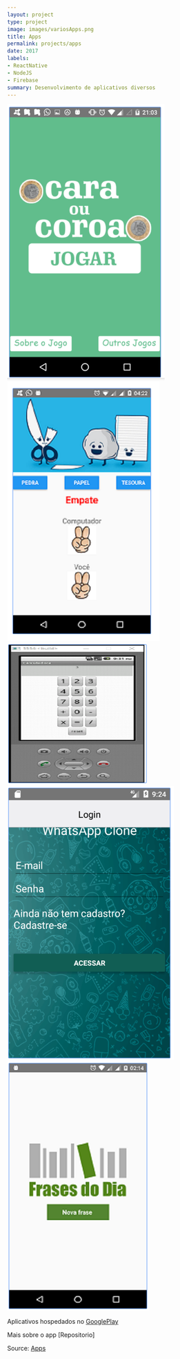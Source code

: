 ```yaml
---
layout: project
type: project
image: images/variosApps.png
title: Apps
permalink: projects/apps
date: 2017
labels:
- ReactNative
- NodeJS
- Firebase
summary: Desenvolvimento de aplicativos diversos
---
```


<div class="ui small rounded images">
  <img class="ui image" src="../images/caraCoroa.jpg">
  <img class="ui image" src="../images/tesouraPapel.png">
  <img class="ui image" src="../images/calculadora.png">
</div>

<div>
  <img class="ui image" src="../images/whatsappClone.png">
  <img class="ui image" src="../images/frases.png">
</div>

Aplicativos hospedados no <a href="https://play.google.com/store/search?q=alexjosesilva&hl=pt_BR">GooglePlay</a>


Mais sobre o app [Repositorio]

Source: <a href="https://github.com/alexjosesilva/Curso-React-Native">
	<i class="large github icon"></i> Apps
</a>

